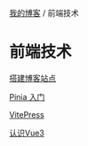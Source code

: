[我的博客](../_index.md) / 前端技术

# 前端技术

[搭建博客站点](build-blog-site.md)

[Pinia 入门](pinia.md)

[VitePress](vitepress.md)

[认识Vue3](vue3.md)
